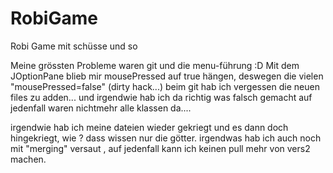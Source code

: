 # RobiGame
Robi Game mit schüsse und so

Meine grössten Probleme waren git und die menu-führung :D
Mit dem JOptionPane blieb mir mousePressed auf true hängen, deswegen die vielen "mousePressed=false" (dirty hack...)
beim git hab ich vergessen die neuen files zu adden... und irgendwie hab ich da richtig was falsch gemacht auf jedenfall waren nichtmehr alle klassen da....

irgendwie hab ich meine dateien wieder gekriegt und es dann doch hingekriegt, wie ? dass wissen nur die götter.
irgendwas hab ich auch noch mit "merging" versaut , auf jedenfall kann ich keinen pull mehr von vers2 machen.

